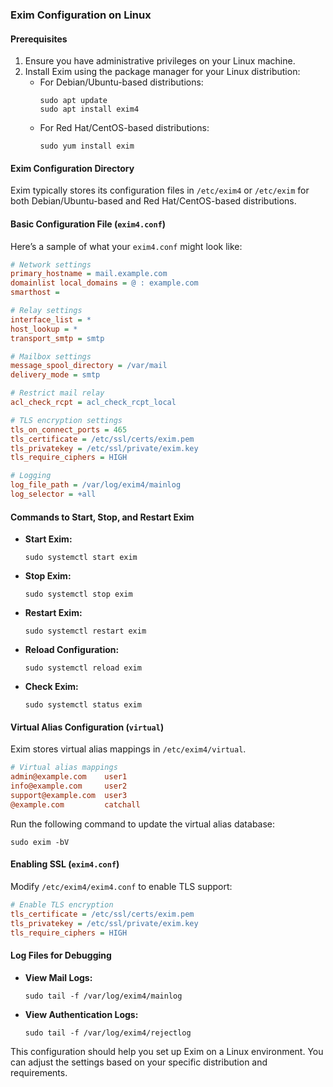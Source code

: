 ### Exim Configuration on Linux

#### Prerequisites
1. Ensure you have administrative privileges on your Linux machine.
2. Install Exim using the package manager for your Linux distribution:
   - For Debian/Ubuntu-based distributions:
     ```shell
     sudo apt update
     sudo apt install exim4
     ```
   - For Red Hat/CentOS-based distributions:
     ```shell
     sudo yum install exim
     ```

#### Exim Configuration Directory
Exim typically stores its configuration files in `/etc/exim4` or `/etc/exim` for both Debian/Ubuntu-based and Red Hat/CentOS-based distributions.

#### Basic Configuration File (`exim4.conf`)

Here’s a sample of what your `exim4.conf` might look like:

```ini
# Network settings
primary_hostname = mail.example.com
domainlist local_domains = @ : example.com
smarthost = 

# Relay settings
interface_list = *
host_lookup = *
transport_smtp = smtp

# Mailbox settings
message_spool_directory = /var/mail
delivery_mode = smtp

# Restrict mail relay
acl_check_rcpt = acl_check_rcpt_local

# TLS encryption settings
tls_on_connect_ports = 465
tls_certificate = /etc/ssl/certs/exim.pem
tls_privatekey = /etc/ssl/private/exim.key
tls_require_ciphers = HIGH

# Logging
log_file_path = /var/log/exim4/mainlog
log_selector = +all
``` 

#### Commands to Start, Stop, and Restart Exim

- **Start Exim:**
  ```shell
  sudo systemctl start exim
  ```
- **Stop Exim:**
  ```shell
  sudo systemctl stop exim
  ```
- **Restart Exim:**
  ```shell
  sudo systemctl restart exim
  ```
- **Reload Configuration:**
  ```shell
  sudo systemctl reload exim
  ```
- **Check Exim:**
  ```shell
  sudo systemctl status exim
  ```

#### Virtual Alias Configuration (`virtual`)
Exim stores virtual alias mappings in `/etc/exim4/virtual`.

```ini
# Virtual alias mappings
admin@example.com    user1
info@example.com     user2
support@example.com  user3
@example.com         catchall
```

Run the following command to update the virtual alias database:
```shell
sudo exim -bV
```

#### Enabling SSL (`exim4.conf`)

Modify `/etc/exim4/exim4.conf` to enable TLS support:

```ini
# Enable TLS encryption
tls_certificate = /etc/ssl/certs/exim.pem
tls_privatekey = /etc/ssl/private/exim.key
tls_require_ciphers = HIGH
```

#### Log Files for Debugging

- **View Mail Logs:**
  ```shell
  sudo tail -f /var/log/exim4/mainlog
  ```
- **View Authentication Logs:**
  ```shell
  sudo tail -f /var/log/exim4/rejectlog
  ```

This configuration should help you set up Exim on a Linux environment. You can adjust the settings based on your specific distribution and requirements.
